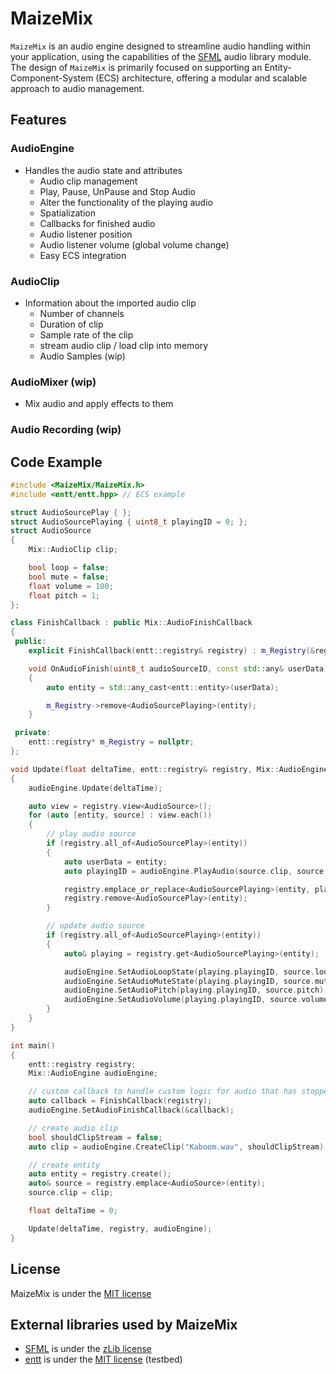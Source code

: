 # MaizeMix

`MaizeMix` is an audio engine designed to streamline audio handling within your application, using the capabilities of the [SFML](https://github.com/SFML/SFML) audio library module. The design of `MaizeMix` is primarily focused on supporting an Entity-Component-System (ECS) architecture, offering a modular and scalable approach to audio management.

## Features

### AudioEngine
- Handles the audio state and attributes 
	- Audio clip management
	- Play, Pause, UnPause and Stop Audio
	- Alter the functionality of the playing audio
	- Spatialization 
	- Callbacks for finished audio
	- Audio listener position
	- Audio listener volume (global volume change)
	- Easy ECS integration 

### AudioClip
- Information about the imported audio clip
	- Number of channels
	- Duration of clip
	- Sample rate of the clip
	- stream audio clip / load clip into memory
	- Audio Samples (wip)

### AudioMixer (wip)
- Mix audio and apply effects to them

### Audio Recording (wip)

## Code Example

```cpp
#include <MaizeMix/MaizeMix.h>
#include <entt/entt.hpp> // ECS example

struct AudioSourcePlay { };
struct AudioSourcePlaying { uint8_t playingID = 0; };
struct AudioSource
{
	Mix::AudioClip clip;

	bool loop = false;
	bool mute = false;
	float volume = 100;
	float pitch = 1;
};

class FinishCallback : public Mix::AudioFinishCallback
{
 public:
	explicit FinishCallback(entt::registry& registry) : m_Registry(&registry) { }

	void OnAudioFinish(uint8_t audioSourceID, const std::any& userData) override
	{
		auto entity = std::any_cast<entt::entity>(userData);

		m_Registry->remove<AudioSourcePlaying>(entity);
	}

 private:
	entt::registry* m_Registry = nullptr;
};

void Update(float deltaTime, entt::registry& registry, Mix::AudioEngine& audioEngine)
{
	audioEngine.Update(deltaTime);

	auto view = registry.view<AudioSource>();
	for (auto [entity, source] : view.each())
	{
		// play audio source
		if (registry.all_of<AudioSourcePlay>(entity))
		{
			auto userData = entity;
			auto playingID = audioEngine.PlayAudio(source.clip, source.volume, source.pitch, source.loop, userData);

			registry.emplace_or_replace<AudioSourcePlaying>(entity, playingID);
			registry.remove<AudioSourcePlay>(entity);
		}

		// update audio source
		if (registry.all_of<AudioSourcePlaying>(entity))
		{
			auto& playing = registry.get<AudioSourcePlaying>(entity);

			audioEngine.SetAudioLoopState(playing.playingID, source.loop);
			audioEngine.SetAudioMuteState(playing.playingID, source.mute);
			audioEngine.SetAudioPitch(playing.playingID, source.pitch);
			audioEngine.SetAudioVolume(playing.playingID, source.volume);
		}
	}
}

int main()
{
	entt::registry registry;
	Mix::AudioEngine audioEngine;

	// custom callback to handle custom logic for audio that has stopped playing
	auto callback = FinishCallback(registry);
	audioEngine.SetAudioFinishCallback(&callback);

	// create audio clip
	bool shouldClipStream = false;
	auto clip = audioEngine.CreateClip("Kaboom.wav", shouldClipStream);

	// create entity
	auto entity = registry.create();
	auto& source = registry.emplace<AudioSource>(entity);
	source.clip = clip;

	float deltaTime = 0;

	Update(deltaTime, registry, audioEngine);
}
```

## License

MaizeMix is under the [MIT license](https://github.com/FinleyConway/MaizeMix/blob/master/license.md)

## External libraries used by MaizeMix

- [SFML](https://github.com/SFML/SFML) is under the [zLib license](https://github.com/SFML/SFML/blob/master/license.md)
- [entt](https://github.com/skypjack/entt) is under the [MIT license](https://github.com/skypjack/entt/blob/master/LICENSE) (testbed)

